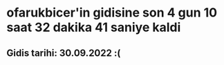 # ofarukbicer'in gidisine son 4 gun 10 saat 32 dakika 41 saniye kaldi

## Gidis tarihi: 30.09.2022 :(